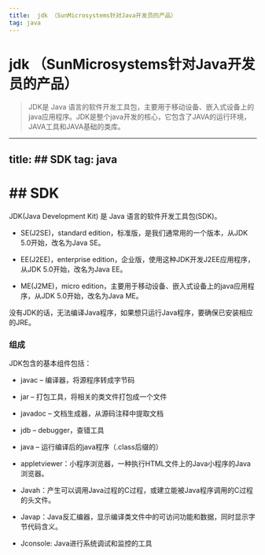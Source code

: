 ```yaml
---
title:  jdk （SunMicrosystems针对Java开发员的产品）
tag: java
---
```

<!-- toc -->
#  jdk （SunMicrosystems针对Java开发员的产品）
 
>JDK是 Java 语言的软件开发工具包，主要用于移动设备、嵌入式设备上的java应用程序。JDK是整个java开发的核心，它包含了JAVA的运行环境，JAVA工具和JAVA基础的类库。

---
title: ## SDK
tag: java
---
<!-- toc -->
# ## SDK

JDK(Java Development Kit) 是 Java 语言的软件开发工具包(SDK)。

* SE(J2SE)，standard edition，标准版，是我们通常用的一个版本，从JDK 5.0开始，改名为Java SE。

* EE(J2EE)，enterprise edition，企业版，使用这种JDK开发J2EE应用程序，从JDK 5.0开始，改名为Java EE。

* ME(J2ME)，micro edition，主要用于移动设备、嵌入式设备上的java应用程序，从JDK 5.0开始，改名为Java ME。

没有JDK的话，无法编译Java程序，如果想只运行Java程序，要确保已安装相应的JRE。

### 组成

JDK包含的基本组件包括：

* javac – 编译器，将源程序转成字节码

* jar – 打包工具，将相关的类文件打包成一个文件

* javadoc – 文档生成器，从源码注释中提取文档

* jdb – debugger，查错工具

* java – 运行编译后的java程序（.class后缀的）

* appletviewer：小程序浏览器，一种执行HTML文件上的Java小程序的Java浏览器。

* Javah：产生可以调用Java过程的C过程，或建立能被Java程序调用的C过程的头文件。

* Javap：Java反汇编器，显示编译类文件中的可访问功能和数据，同时显示字节代码含义。

* Jconsole: Java进行系统调试和监控的工具


